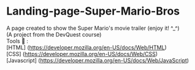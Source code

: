 # Landing-page-Super-Mario-Bros
A page created to show the Super Mario's movie trailer (enjoy it! ^_^) <br>
(A project from the DevQuest course)<br>
Tools 🔧 : <br>
[HTML] (https://developer.mozilla.org/en-US/docs/Web/HTML) <br>
[CSS] (https://developer.mozilla.org/en-US/docs/Web/CSS) <br>
[Javascript] (https://developer.mozilla.org/en-US/docs/Web/JavaScript)

